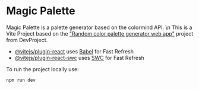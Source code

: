 # Magic Palette

Magic Palette is a palette generator based on the colormind API. \n
This is a Vite Project based on the ["Random color palette generator web app"](https://www.codementor.io/projects/web/random-color-palette-generator-web-app-ccdljvurh6) project from DevProject.

- [@vitejs/plugin-react](https://github.com/vitejs/vite-plugin-react/blob/main/packages/plugin-react/README.md) uses [Babel](https://babeljs.io/) for Fast Refresh
- [@vitejs/plugin-react-swc](https://github.com/vitejs/vite-plugin-react-swc) uses [SWC](https://swc.rs/) for Fast Refresh

To run the project locally use:
```
npm run dev
```